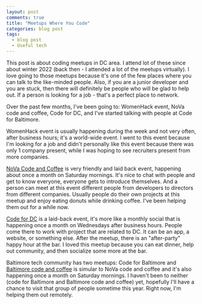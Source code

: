 ```yaml
---
layout: post
comments: true
title: "Meetups Where You Code"
categories: blog post
tags:
  - blog post
  - Useful tech
---
```


This post is about coding meetups in DC area. I attend lot of these since about winter 2022 (back then - I attended a lot of the meetups virtually). I love going to those meetups because it's one of the few places where you can talk to the like-minded people. Also, if you are a junior developer and you are stuck, then there will definitely be people who will be glad to help out. If a person is looking for a job - that's a perfect place to network.

Over the past few months, I've been going to: WomenHack event, NoVa code and coffee, Code for DC, and I've started talking with people at Code for Baltimore.

WomenHack event is usually happening during the week and not very often, after business hours; it's a world-wide event. I went to this event because I'm looking for a job and didn't personally like this event because there was only 1 company present, while I was hoping to see recruiters present from more companies.

[NoVa Code and Coffee]("http://novacodecoffee.com/") is very friendly and laid back event, happening about once a month on Saturday mornings. It's nice to chat with people and get to know everyone, everyone gets to introduce themselves. And a person can meet at this event different people from developers to directors from different companies. Usually people do their own projects at this meetup and enjoy eating donuts while drinking coffee. I've been helping them out for a while now.

[Code for DC]("https://codefordc.org/") is a laid-back event, it's more like a monthly social that is happening once a month on Wednesdays after business hours. People come there to work with project that are related to DC. It can be an app, a website, or something else. After the meetup, there is an "after-party" happy hour at the bar. I loved this meetup because you can eat dinner, help out community, and then socialize some more at the bar.

Baltimore tech community has two meetups: Code for Baltimore and [Baltimore code and coffee]("https://www.meetup.com/baltimore-code-and-coffee/") is simular to NoVa code and coffee and it's also happening once a month on Saturday mornings. I haven't been to neither (code for Baltimore and Baltimore code and coffee) yet, hopefully I'll have a chance to visit that group of people sometime this year. Right now, I'm helping them out remotely.
